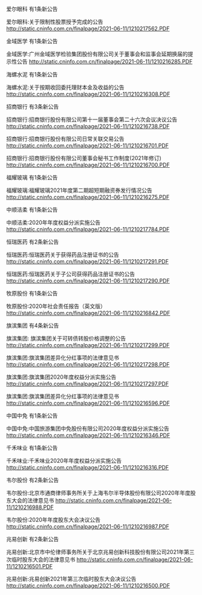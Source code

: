 爱尔眼科 有1条新公告 

爱尔眼科:关于限制性股票授予完成的公告 http://static.cninfo.com.cn/finalpage/2021-06-11/1210217562.PDF 

金域医学 有1条新公告 

金域医学:广州金域医学检验集团股份有限公司关于董事会和监事会延期换届的提示性公告 http://static.cninfo.com.cn/finalpage/2021-06-11/1210216285.PDF 

海螺水泥 有1条新公告 

海螺水泥:关于按期收回委托理财本金及收益的公告 http://static.cninfo.com.cn/finalpage/2021-06-11/1210216308.PDF 

招商银行 有3条新公告 

招商银行:招商银行股份有限公司第十一届董事会第二十六次会议决议公告 http://static.cninfo.com.cn/finalpage/2021-06-11/1210216738.PDF 

招商银行:招商银行股份有限公司日常关联交易公告 http://static.cninfo.com.cn/finalpage/2021-06-11/1210216701.PDF 

招商银行:招商银行股份有限公司董事会秘书工作制度(2021年修订) http://static.cninfo.com.cn/finalpage/2021-06-11/1210216700.PDF 

福耀玻璃 有1条新公告 

福耀玻璃:福耀玻璃2021年度第二期超短期融资券发行情况公告 http://static.cninfo.com.cn/finalpage/2021-06-11/1210216275.PDF 

中顺洁柔 有1条新公告 

中顺洁柔:2020年年度权益分派实施公告 http://static.cninfo.com.cn/finalpage/2021-06-11/1210217784.PDF 

恒瑞医药 有2条新公告 

恒瑞医药:恒瑞医药关于获得药品注册证书的公告 http://static.cninfo.com.cn/finalpage/2021-06-11/1210217291.PDF 

恒瑞医药:恒瑞医药关于子公司获得药品注册证书的公告 http://static.cninfo.com.cn/finalpage/2021-06-11/1210217290.PDF 

牧原股份 有1条新公告 

牧原股份:2020年社会责任报告（英文版） http://static.cninfo.com.cn/finalpage/2021-06-11/1210216842.PDF 

旗滨集团 有4条新公告 

旗滨集团: 旗滨集团关于可转债转股价格调整的公告 http://static.cninfo.com.cn/finalpage/2021-06-11/1210217299.PDF 

旗滨集团:旗滨集团差异化分红事项的法律意见书 http://static.cninfo.com.cn/finalpage/2021-06-11/1210217298.PDF 

旗滨集团:旗滨集团2020年度权益分派实施公告 http://static.cninfo.com.cn/finalpage/2021-06-11/1210217297.PDF 

旗滨集团:旗滨集团差异化分红事项的法律意见书 http://static.cninfo.com.cn/finalpage/2021-06-11/1210216596.PDF 

中国中免 有1条新公告 

中国中免:中国旅游集团中免股份有限公司2020年度权益分派实施公告 http://static.cninfo.com.cn/finalpage/2021-06-11/1210216346.PDF 

千禾味业 有1条新公告 

千禾味业:千禾味业2020年年度权益分派实施公告 http://static.cninfo.com.cn/finalpage/2021-06-11/1210216316.PDF 

韦尔股份 有2条新公告 

韦尔股份:北京市通商律师事务所关于上海韦尔半导体股份有限公司2020年年度股东大会的法律意见书 http://static.cninfo.com.cn/finalpage/2021-06-11/1210216988.PDF 

韦尔股份:2020年年度股东大会决议公告 http://static.cninfo.com.cn/finalpage/2021-06-11/1210216987.PDF 

兆易创新 有2条新公告 

兆易创新:北京市中伦律师事务所关于北京兆易创新科技股份有限公司2021年第三次临时股东大会的法律意见书 http://static.cninfo.com.cn/finalpage/2021-06-11/1210216501.PDF 

兆易创新:兆易创新2021年第三次临时股东大会决议公告 http://static.cninfo.com.cn/finalpage/2021-06-11/1210216500.PDF 

